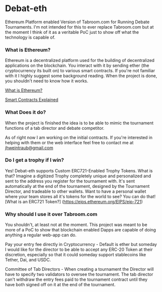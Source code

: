 # Debat-eth

Ethereum Platform enabled Version of Tabroom.com for Running Debate Tournaments. I'm not intended for this to ever replace Tabroom.com but at the moment I think of it as a veritable PoC  just to show off what the technology is capable of.

### What is Ethereum?

Ethereum is a decentralized platform used for the building of decentralized applications on the blockchain. You interact with it by sending ether (the cryptocurrency its built on) to various smart contracts. If you're not familiar with it I highly suggest some background reading. When the project is done, you shouldn't need to know how it works.

[What is Ethereum?](https://ethereum.org/en/what-is-ethereum/ "What is Ethereum?")

[Smart Contracts Explained](https://www.youtube.com/watch?v=pWGLtjG-F5c "Smart Contracts Explained")




### What Does it do?
When the project is finished the idea is to be able to mimic the tournament functions of a tab director and debate competitor.

As of right now I am working on the initial contracts. If you're interested in helping with them or the web interface feel free to contact me at jhweintraub@gmail.com 

### Do I get a trophy if I win?

Yes! Debat-eth supports Custom ERC721-Enabled Trophy Tokens. What is that? Imagine a digitized Trophy completely unique and personalized and sent to the address you register for the tournament with. It's sent automatically at the end of the tournament, designed by the Tournament Director, and tradeable to other wallets. Want to have a personal wallet where your team stores all it's tokens for the world to see? You can do that!
[What is an ERC721 Token?] (https://eips.ethereum.org/EIPS/eip-721)

### Why should I use it over Tabroom.com

You shouldn't, at least not at the moment. This project was meant to be more of a PoC to show that blockchain enabled Dapps are capable of doing anything a regular web-app can do.

Pay your entry fee directly in Cryptocurrency - Default is ether but someday I would like for the director to be able to accept any ERC-20 Token at their discretion, especially so that it could someday support stablecoins like Tether, Dai, and USDC.

Committee of Tab Directors - When creating a tournament the Director will have to specify two validators to oversee the tournament. The tab director can't withdraw the entry fees paid to the tournament contract until they have both signed off on it at the end of the tournament.
